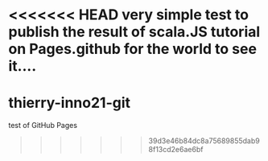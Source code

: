 <<<<<<< HEAD
very simple test to publish the result of scala.JS  tutorial on Pages.github for the world to see it....
=======
# thierry-inno21-git
test of GitHub Pages
>>>>>>> 39d3e46b84dc8a75689855dab98f13cd2e6ae6bf
